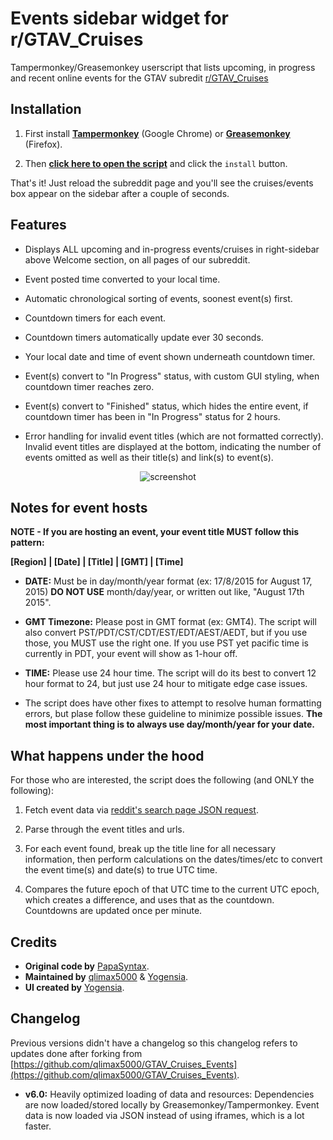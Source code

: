 # Events sidebar widget for r/GTAV_Cruises

Tampermonkey/Greasemonkey userscript that lists upcoming, in progress and recent online events for the GTAV subredit [r/GTAV_Cruises](https://www.reddit.com/r/GTAV_Cruises/)


## Installation

1. First install **[Tampermonkey](https://chrome.google.com/webstore/detail/tampermonkey/dhdgffkkebhmkfjojejmpbldmpobfkfo)** (Google Chrome) or **[Greasemonkey](https://addons.mozilla.org/en-us/firefox/addon/greasemonkey/)** (Firefox).

2. Then **[click here to open the script](https://github.com/yogensia/rGTAV_Cruises-events-widget/raw/master/GTAV_Cruises%20Events%20Magic.user.js)** and click the `install` button.

That's it! Just reload the subreddit page and you'll see the cruises/events box appear on the sidebar after a couple of seconds.


## Features

* Displays ALL upcoming and in-progress events/cruises in right-sidebar above Welcome section, on all pages of our subreddit.

* Event posted time converted to your local time.

* Automatic chronological sorting of events, soonest event(s) first.

* Countdown timers for each event.

* Countdown timers automatically update ever 30 seconds.

* Your local date and time of event shown underneath countdown timer.

* Event(s) convert to "In Progress" status, with custom GUI styling, when countdown timer reaches zero.

* Event(s) convert to "Finished" status, which hides the entire event, if countdown timer has been in "In Progress" status for 2 hours.

* Error handling for invalid event titles (which are not formatted correctly). Invalid event titles are displayed at the bottom, indicating the number of events omitted as well as their title(s) and link(s) to event(s).

<p align="center">
    <img src="http://i.imgur.com/agvyvbd.png" alt="screenshot" />
</p>


## Notes for event hosts

**NOTE - If you are hosting an event, your event title MUST follow this pattern:**

**[Region] | [Date] | [Title] | [GMT] | [Time]**

* **DATE:** Must be in day/month/year format (ex: 17/8/2015 for August 17, 2015) **DO NOT USE** month/day/year, or written out like, "August 17th 2015".

* **GMT Timezone:** Please post in GMT format (ex: GMT4). The script will also convert PST/PDT/CST/CDT/EST/EDT/AEST/AEDT, but if you use those, you MUST use the right one. If you use PST yet pacific time is currently in PDT, your event will show as 1-hour off.

* **TIME:** Please use 24 hour time. The script will do its best to convert 12 hour format to 24, but just use 24 hour to mitigate edge case issues.

* The script does have other fixes to attempt to resolve human formatting errors, but plase follow these guideline to minimize possible issues. **The most important thing is to always use day/month/year for your date.**


## What happens under the hood

For those who are interested, the script does the following (and ONLY the following):

1. Fetch event data via [reddit's search page JSON request](https://www.reddit.com/r/GTAV_Cruises/search.json?q=flair%3A%22events%22&restrict_sr=on&sort=new&t=all).

2. Parse through the event titles and urls.

3. For each event found, break up the title line for all necessary information, then perform calculations on the dates/times/etc to convert the event time(s) and date(s) to true UTC time.

4. Compares the future epoch of that UTC time to the current UTC epoch, which creates a difference, and uses that as the countdown. Countdowns are updated once per minute.


## Credits

* **Original code by** [PapaSyntax](https://www.reddit.com/user/PapaSyntax).
* **Maintained by** [qlimax5000](https://www.reddit.com/user/qlimax5000) & [Yogensia](https://github.com/yogensia).
* **UI created by** [Yogensia](https://github.com/yogensia).


## Changelog

Previous versions didn't have a changelog so this changelog refers to updates done after forking from [https://github.com/qlimax5000/GTAV_Cruises_Events](https://github.com/qlimax5000/GTAV_Cruises_Events).

* **v6.0:** Heavily optimized loading of data and resources: Dependencies are now loaded/stored locally by Greasemonkey/Tampermonkey. Event data is now loaded via JSON instead of using iframes, which is a lot faster.

